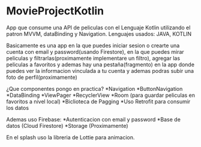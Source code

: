 # MovieProjectKotlin

App que consume una API de peliculas con el Lenguaje Kotlin utilizando el patron MVVM, dataBinding y Navigation.
Lenguajes usados: JAVA, KOTLIN

Basicamente es una app en la que puedes iniciar sesion o crearte una cuenta con email y password(usando Firestore), en la que puedes mirar peliculas y filtrarlas(proximamente implementare un filtro),
agregar las peliculas a favoritos y ademas hay una pestaña(fragmento) en la app donde puedes ver la informacion vinculada a tu cuenta y ademas podras subir una foto de perfil(proximamente)

¿Que componentes pongo en practica?
    *Navigation
    *ButtonNavigation
    *DataBinding
    *ViewPager
    *RecyclerView
    *Room (para guardar peliculas en favoritos a nivel local)
    *Biclioteca de Pagging
    *Uso Retrofit para consumir los datos
 
    
Ademas uso Firebase:
    *Autenticacion con email y password
    *Base de datos (Cloud Firestore)
    *Storage (Proximamente)
    
En el splash uso la libreria de Lottie para animacion.
